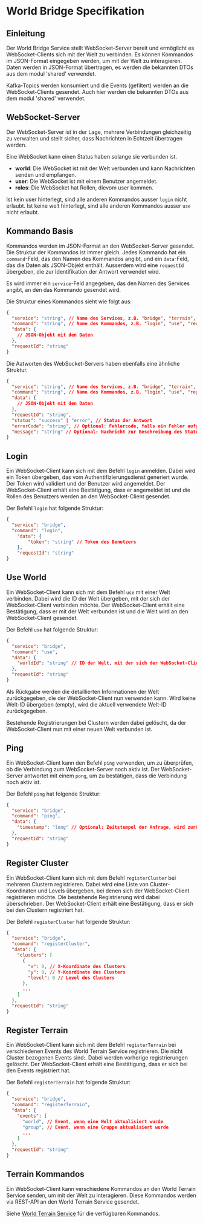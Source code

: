 # World Bridge Specifikation

## Einleitung

Der World Bridge Service stellt WebSocket-Server bereit und ermöglicht es WebSocket-Clients
sich mit der Welt zu verbinden. Es können Kommandos im JSON-Format eingegeben werden, um
mit der Welt zu interagieren. Daten werden in JSON-Format übertragen, es werden die bekannten
DTOs aus dem modul 'shared' verwendet.

Kafka-Topics werden konsumiert und die Events (gefiltert) werden an die WebSocket-Clients gesendet. Auch
hier werden die bekannten DTOs aus dem modul 'shared' verwendet.

## WebSocket-Server

Der WebSocket-Server ist in der Lage, mehrere Verbindungen gleichzeitig zu verwalten und
stellt sicher, dass Nachrichten in Echtzeit übertragen werden.

Eine WebSocket kann einen Status haben solange sie verbunden ist.

- **world**: Die WebSocket ist mit der Welt verbunden und kann Nachrichten senden und empfangen.
- **user**: Die WebSocket ist mit einem Benutzer angemeldet.
- **roles**: Die WebSocket hat Rollen, dievom user kommen.

Ist kein user hinterlegt, sind alle anderen Kommandos ausser `login` nicht erlaubt.
Ist keine welt hinterlegt, sind alle anderen Kommandos ausser `use` nicht erlaubt.

## Kommando Basis

Kommandos werden im JSON-Format an den WebSocket-Server gesendet. Die Struktur der Kommandos
ist immer gleich. Jedes Kommando hat ein `command`-Feld, das den Namen des Kommandos angibt,
und ein `data`-Feld, das die Daten als JSON-Objekt enthält. Ausserdem wird eine `requestId` übergeben, die
zur Identifikation der Antwort verwendet wird.

Es wird immer ein `service`-Feld angegeben, das den Namen des Services angibt, 
an den das Kommando gesendet wird.

Die Struktur eines Kommandos sieht wie folgt aus:

```json
{
  "service": "string", // Name des Services, z.B. "bridge", "terrain", "item", "life"
  "command": "string", // Name des Kommandos, z.B. "login", "use", "registerCluster"
  "data": {
    // JSON-Objekt mit den Daten
  },
  "requestId": "string"
}
```

Die Aatworten des WebSocket-Servers haben ebenfalls eine ähnliche Struktur.

```json
{
  "service": "string", // Name des Services, z.B. "bridge", "terrain", "item", "life"
  "command": "string", // Name des Kommandos, z.B. "login", "use", "registerCluster"
  "data": {
    // JSON-Objekt mit den Daten
  },
  "requestId": "string",
  "status": "success" | "error", // Status der Antwort
  "errorCode": "string", // Optional: Fehlercode, falls ein Fehler aufgetreten ist
  "message": "string" // Optional: Nachricht zur Beschreibung des Status
}
```

## Login

Ein WebSocket-Client kann sich mit dem Befehl `login` anmelden. Dabei wird ein Token übergeben, das
vom Authentifizierungsdienst generiert wurde. Der Token wird validiert und der Benutzer wird
angemeldet. Der WebSocket-Client erhält eine Bestätigung, dass er angemeldet ist
und die Rollen des Benutzers werden an den WebSocket-Client gesendet.

Der Befehl `login` hat folgende Struktur:

```json
{
  "service": "bridge",
  "command": "login",
    "data": {
        "token": "string" // Token des Benutzers
    },
    "requestId": "string"
}
```

## Use World

Ein WebSocket-Client kann sich mit dem Befehl `use` mit einer Welt verbinden. Dabei wird die ID der Welt
übergeben, mit der sich der WebSocket-Client verbinden möchte. Der WebSocket-Client erhält eine Bestätigung, dass er mit der Welt verbunden ist
und die Welt wird an den WebSocket-Client gesendet.

Der Befehl `use` hat folgende Struktur:

```json
{
  "service": "bridge",
  "command": "use",
  "data": {
    "worldId": "string" // ID der Welt, mit der sich der WebSocket-Client verbinden möchte
  },
  "requestId": "string"
}
```

Als Rückgabe werden die detaillierten Informationen der Welt zurückgegeben, die der WebSocket-Client nun 
verwenden kann. Wird keine Welt-ID übergeben (empty), wird die aktuell verwendete Welt-ID zurückgegeben.

Bestehende Registrierungen bei Clustern werden dabei gelöscht, da der WebSocket-Client nun mit einer neuen Welt 
verbunden ist.

## Ping

Ein WebSocket-Client kann den Befehl `ping` verwenden, um zu überprüfen, ob die Verbindung zum WebSocket-Server noch 
aktiv ist. Der WebSocket-Server antwortet mit einem `pong`, um zu bestätigen, dass die Verbindung noch aktiv ist.

Der Befehl `ping` hat folgende Struktur:

```json
{
  "service": "bridge",
  "command": "ping",
  "data": {
    "timestamp": "long" // Optional: Zeitstempel der Anfrage, wird zurückgegeben und verwendet, um die Latenz zu messen
  },
  "requestId": "string"
}
```

## Register Cluster

Ein WebSocket-Client kann sich mit dem Befehl `registerCluster` bei mehreren Clustern registrieren. Dabei 
wird eine Liste von Cluster-Koordinaten und Levels übergeben, bei denen sich der WebSocket-Client registrieren 
möchte. Die bestehende Registrierung wird dabei überschrieben. Der WebSocket-Client erhält eine Bestätigung, 
dass er sich bei den Clustern registriert hat.

Der Befehl `registerCluster` hat folgende Struktur:

```json
{
  "service": "bridge",
  "command": "registerCluster",
  "data": {
    "clusters": [
      {
        "x": 0, // X-Koordinate des Clusters
        "y": 0, // Y-Koordinate des Clusters
        "level": 0 // Level des Clusters
      },
      ...
    ]
  },
  "requestId": "string"
}
```

## Register Terrain

Ein WebSocket-Client kann sich mit dem Befehl `registerTerrain` bei verschiedenen Events des World Terrain Service 
registrieren. Die nicht Cluster bezogenen Events sind:. Dabei werden vorherige registrierungen gelöscht. Der 
WebSocket-Client erhält eine Bestätigung, dass er sich bei den Events registriert hat.

Der Befehl `registerTerrain` hat folgende Struktur:

```json
{
  "service": "bridge",
  "command": "registerTerrain",
  "data": {
    "events": [
      "world", // Event, wenn eine Welt aktualisiert wurde
      "group", // Event, wenn eine Gruppe aktualisiert wurde
      ...
    ]
  },
  "requestId": "string"
}
```

## Terrain Kommandos

Ein WebSocket-Client kann verschiedene Kommandos an den World Terrain Service senden, 
um mit der Welt zu interagieren. Diese Kommandos werden via REST-API an den World Terrain Service gesendet.

Siehe [World Terrain Service](spec/12_world_terrain.md) für die verfügbaren Kommandos.

